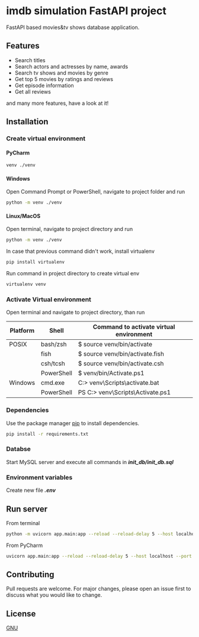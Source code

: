 # imdb simulation FastAPI project

FastAPI based movies&tv shows database application.

## Features

- Search titles
- Search actors and actresses by name, awards
- Search tv shows and movies by genre
- Get top 5 movies by ratings and reviews
- Get episode information
- Get all reviews

and many more features, have a look at it!

## Installation

### Create virtual environment
#### PyCharm
```bash
venv ./venv
```
#### Windows
Open Command Prompt or PowerShell, navigate to project folder and run
```bash
python -m venv ./venv
```
#### Linux/MacOS
Open terminal, navigate to project directory and run
```bash
python -m venv ./venv
```
In case that previous command didn't work, install virtualenv
```bash
pip install virtualenv
```
Run command in project directory to create virtual env
```bash
virtualenv venv
```
### Activate Virtual environment
Open terminal and navigate to project directory, than run

| Platform | Shell      | Command to activate virtual environment |
|----------|------------|-----------------------------------------|
| POSIX    | bash/zsh   | $ source venv/bin/activate              |
|          | fish       | $ source venv/bin/activate.fish         |
|          | csh/tcsh   | $ source venv/bin/activate.csh          |
|          | PowerShell | $ venv/bin/Activate.ps1                 |
| Windows  | cmd.exe    | C:\> venv\Scripts\activate.bat          |
|          | PowerShell | PS C:\> venv\Scripts\Activate.ps1       |

### Dependencies
Use the package manager [pip](https://pip.pypa.io/en/stable/) to install dependencies.
```bash
pip install -r requirements.txt
```
### Databse
Start MySQL server and execute all commands in **_init_db/init_db.sql_**

### Environment variables
Create new file **_.env_**

## Run server
From terminal
```bash
python -m uvicorn app.main:app --reload --reload-delay 5 --host localhost --port 8000
```
From PyCharm
```bash
uvicorn app.main:app --reload --reload-delay 5 --host localhost --port 8000
```

## Contributing

Pull requests are welcome. For major changes, please open an issue first
to discuss what you would like to change.

## License

[GNU](https://www.gnu.org/licenses/gpl-3.0.en.html)